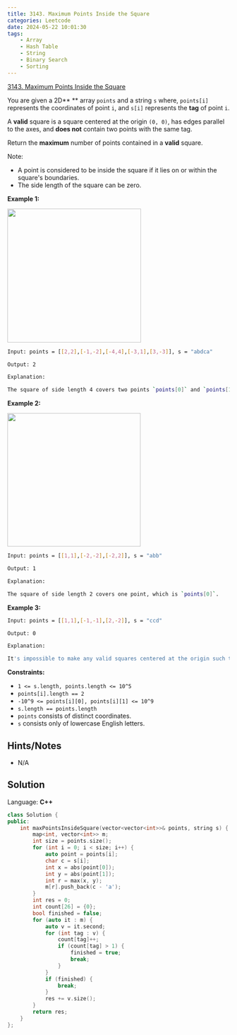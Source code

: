 ```yaml
---
title: 3143. Maximum Points Inside the Square
categories: Leetcode
date: 2024-05-22 10:01:30
tags:
    - Array
    - Hash Table
    - String
    - Binary Search
    - Sorting
---
```


[3143. Maximum Points Inside the Square](https://leetcode.com/problems/maximum-points-inside-the-square/description/)

You are given a 2D** ** array `points` and a string `s` where, `points[i]` represents the coordinates of point `i`, and `s[i]` represents the **tag**  of point `i`.

A **valid**  square is a square centered at the origin `(0, 0)`, has edges parallel to the axes, and **does not**  contain two points with the same tag.

Return the **maximum**  number of points contained in a **valid**  square.

Note:

- A point is considered to be inside the square if it lies on or within the square's boundaries.
- The side length of the square can be zero.

**Example 1:**

<img alt="" src="https://assets.leetcode.com/uploads/2024/03/29/3708-tc1.png" style="width: 303px; height: 303px;">

```bash
Input: points = [[2,2],[-1,-2],[-4,4],[-3,1],[3,-3]], s = "abdca"

Output: 2

Explanation:

The square of side length 4 covers two points `points[0]` and `points[1]`.
```

**Example 2:**

<img alt="" src="https://assets.leetcode.com/uploads/2024/03/29/3708-tc2.png" style="width: 302px; height: 302px;">

```bash
Input: points = [[1,1],[-2,-2],[-2,2]], s = "abb"

Output: 1

Explanation:

The square of side length 2 covers one point, which is `points[0]`.
```

**Example 3:**

```bash
Input: points = [[1,1],[-1,-1],[2,-2]], s = "ccd"

Output: 0

Explanation:

It's impossible to make any valid squares centered at the origin such that it covers only one point among `points[0]` and `points[1]`.
```

**Constraints:**

- `1 <= s.length, points.length <= 10^5`
- `points[i].length == 2`
- `-10^9 <= points[i][0], points[i][1] <= 10^9`
- `s.length == points.length`
- `points` consists of distinct coordinates.
- `s` consists only of lowercase English letters.

## Hints/Notes

- N/A

## Solution

Language: **C++**

```C++
class Solution {
public:
    int maxPointsInsideSquare(vector<vector<int>>& points, string s) {
        map<int, vector<int>> m;
        int size = points.size();
        for (int i = 0; i < size; i++) {
            auto point = points[i];
            char c = s[i];
            int x = abs(point[0]);
            int y = abs(point[1]);
            int r = max(x, y);
            m[r].push_back(c - 'a');
        }
        int res = 0;
        int count[26] = {0};
        bool finished = false;
        for (auto it : m) {
            auto v = it.second;
            for (int tag : v) {
                count[tag]++;
                if (count[tag] > 1) {
                    finished = true;
                    break;
                }
            }
            if (finished) {
                break;
            }
            res += v.size();
        }
        return res;
    }
};
```
